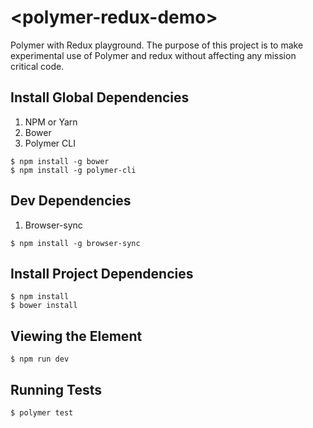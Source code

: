 # \<polymer-redux-demo\>

Polymer with Redux playground. The purpose of this project is to make experimental use of Polymer and redux without affecting any mission critical code.

## Install Global Dependencies
1. NPM or Yarn
2. Bower
3. Polymer CLI
  ```
  $ npm install -g bower
  $ npm install -g polymer-cli
  ```

## Dev Dependencies
1. Browser-sync
  ```
  $ npm install -g browser-sync
  ```

## Install Project Dependencies
```
$ npm install
$ bower install
```

## Viewing the Element

```
$ npm run dev
```

## Running Tests

```
$ polymer test
```

